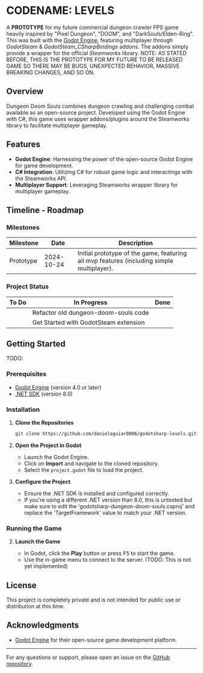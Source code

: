 
# CODENAME: LEVELS

A **PROTOTYPE** for my future commercial dungeon crawler FPS game heavily inspired by "Pixel Dungeon", "DOOM", and "DarkSouls/Elden-Ring". This was built with the [Godot Engine](https://godotengine.org/), featuring multiplayer through *GodotSteam* & *GodotSteam_CSharpBindings* addons. The addons simply provide a wrapper for the official *Steamworks* library.
NOTE: AS STATED BEFORE, THIS IS THE PROTOTYPE FOR MY FUTURE TO BE RELEASED GAME SO THERE MAY BE BUGS, UNEXPECTED BEHAVIOR, MASSIVE BREAKING CHANGES, AND SO ON.

## Overview

Dungeon Doom Souls combines dungeon crawling and challenging combat available as an open-source project. Developed using the Godot Engine with C#, this game uses wrapper addons/plugins around the Steamworks library to facilitate multiplayer gameplay.

## Features

- **Godot Engine**: Harnessing the power of the open-source Godot Engine for game development.
- **C# Integration**: Utilizing C# for robust game logic and interactings with the Steamworks API.
- **Multiplayer Support**: Leveraging Steamworks wrapper library for multiplayer gameplay.

## Timeline - Roadmap

### Milestones

| Milestone | Date | Description |
| --- | --- | --- |
| Prototype | 2024-10-24 | Initial prototype of the game, featuring all mvp features (including simple multiplayer). |

### Project Status

| To Do | In Progress | Done |
| --- | --- | --- |
|  | Refactor old dungeon-doom-souls code |  |
|  | Get Started with GodotSteam extension |  |


## Getting Started

TODO: 

### Prerequisites

- [Godot Engine](https://godotengine.org/) (version 4.0 or later)
- [.NET SDK](https://dotnet.microsoft.com/download) (version 8.0)

### Installation

1. **Clone the Repositories**

   ```bash
   git clone https://github.com/danielaguiar0006/godotsharp-levels.git
   ```

2. **Open the Project in Godot**

   - Launch the Godot Engine.
   - Click on **Import** and navigate to the cloned repository.
   - Select the `project.godot` file to load the project.

3. **Configure the Project**

   - Ensure the .NET SDK is installed and configured correctly.
   - If you're using a different .NET version than 8.0, this is untested but make sure to edit the 'godotsharp-dungeon-doom-souls.csproj' and replace the 'TargetFramework' value to match your .NET version.

### Running the Game

2. **Launch the Game**

   - In Godot, click the **Play** button or press <kbd>F5</kbd> to start the game.
   - Use the in-game menu to connect to the server. (TODO: This is not yet implemented)

## License

This project is completely private and is not intended for public use or distribution at this time.

## Acknowledgments

- [Godot Engine](https://godotengine.org/) for their open-source game development platform.

---

For any questions or support, please open an issue on the [GitHub repository](https://github.com/danielaguiar0006/godotsharp-levels/issues).

